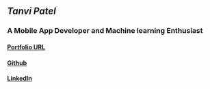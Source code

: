 ## *Tanvi Patel*

### A Mobile App Developer and Machine learning Enthusiast
#### [Portfolio URL](https://tanu1007.github.io/)
#### [Github](https://github.com/Tanu1007)
#### [LinkedIn](https://www.linkedin.com/in/tanvi-patel-681146176/)
